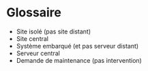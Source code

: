 Glossaire
==

- Site isolé (pas site distant)
- Site central
- Système embarqué (et pas serveur distant)
- Serveur central
- Demande de maintenance (pas intervention)
